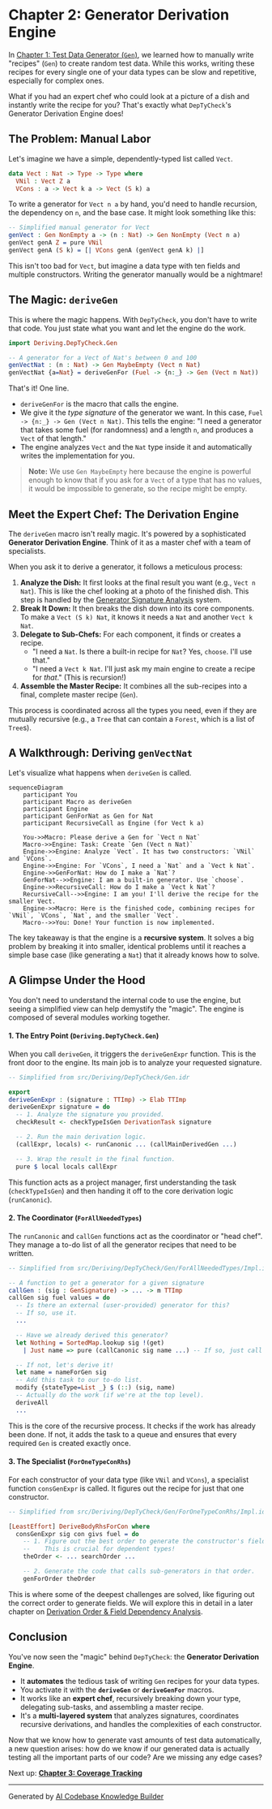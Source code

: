 # Chapter 2: Generator Derivation Engine

In [Chapter 1: Test Data Generator (`Gen`)](01_test_data_generator___gen___.md), we learned how to manually write "recipes" (`Gen`) to create random test data. While this works, writing these recipes for every single one of your data types can be slow and repetitive, especially for complex ones.

What if you had an expert chef who could look at a picture of a dish and instantly write the recipe for you? That's exactly what `DepTyCheck`'s Generator Derivation Engine does!

## The Problem: Manual Labor

Let's imagine we have a simple, dependently-typed list called `Vect`.

```idris
data Vect : Nat -> Type -> Type where
  VNil : Vect Z a
  VCons : a -> Vect k a -> Vect (S k) a
```

To write a generator for `Vect n a` by hand, you'd need to handle recursion, the dependency on `n`, and the base case. It might look something like this:

```idris
-- Simplified manual generator for Vect
genVect : Gen NonEmpty a -> (n : Nat) -> Gen NonEmpty (Vect n a)
genVect genA Z = pure VNil
genVect genA (S k) = [| VCons genA (genVect genA k) |]
```

This isn't too bad for `Vect`, but imagine a data type with ten fields and multiple constructors. Writing the generator manually would be a nightmare!

## The Magic: `deriveGen`

This is where the magic happens. With `DepTyCheck`, you don't have to write that code. You just state what you want and let the engine do the work.

```idris
import Deriving.DepTyCheck.Gen

-- A generator for a Vect of Nat's between 0 and 100
genVectNat : (n : Nat) -> Gen MaybeEmpty (Vect n Nat)
genVectNat {a=Nat} = deriveGenFor (Fuel -> {n:_} -> Gen (Vect n Nat))
```

That's it! One line.

*   `deriveGenFor` is the macro that calls the engine.
*   We give it the *type signature* of the generator we want. In this case, `Fuel -> {n:_} -> Gen (Vect n Nat)`. This tells the engine: "I need a generator that takes some fuel (for randomness) and a length `n`, and produces a `Vect` of that length."
*   The engine analyzes `Vect` and the `Nat` type inside it and automatically writes the implementation for you.

> **Note:** We use `Gen MaybeEmpty` here because the engine is powerful enough to know that if you ask for a `Vect` of a type that has no values, it would be impossible to generate, so the recipe might be empty.

## Meet the Expert Chef: The Derivation Engine

The `deriveGen` macro isn't really magic. It's powered by a sophisticated **Generator Derivation Engine**. Think of it as a master chef with a team of specialists.

When you ask it to derive a generator, it follows a meticulous process:

1.  **Analyze the Dish:** It first looks at the final result you want (e.g., `Vect n Nat`). This is like the chef looking at a photo of the finished dish. This step is handled by the [Generator Signature Analysis](04_generator_signature_analysis_.md) system.
2.  **Break It Down:** It then breaks the dish down into its core components. To make a `Vect (S k) Nat`, it knows it needs a `Nat` and another `Vect k Nat`.
3.  **Delegate to Sub-Chefs:** For each component, it finds or creates a recipe.
    *   "I need a `Nat`. Is there a built-in recipe for `Nat`? Yes, `choose`. I'll use that."
    *   "I need a `Vect k Nat`. I'll just ask my main engine to create a recipe for *that*." (This is recursion!)
4.  **Assemble the Master Recipe:** It combines all the sub-recipes into a final, complete master recipe (`Gen`).

This process is coordinated across all the types you need, even if they are mutually recursive (e.g., a `Tree` that can contain a `Forest`, which is a list of `Tree`s).

## A Walkthrough: Deriving `genVectNat`

Let's visualize what happens when `deriveGen` is called.

```mermaid
sequenceDiagram
    participant You
    participant Macro as deriveGen
    participant Engine
    participant GenForNat as Gen for Nat
    participant RecursiveCall as Engine (for Vect k a)

    You->>Macro: Please derive a Gen for `Vect n Nat`
    Macro->>Engine: Task: Create `Gen (Vect n Nat)`
    Engine->>Engine: Analyze `Vect`. It has two constructors: `VNil` and `VCons`.
    Engine->>Engine: For `VCons`, I need a `Nat` and a `Vect k Nat`.
    Engine->>GenForNat: How do I make a `Nat`?
    GenForNat-->>Engine: I am a built-in generator. Use `choose`.
    Engine->>RecursiveCall: How do I make a `Vect k Nat`?
    RecursiveCall-->>Engine: I am you! I'll derive the recipe for the smaller Vect.
    Engine->>Macro: Here is the finished code, combining recipes for `VNil`, `VCons`, `Nat`, and the smaller `Vect`.
    Macro-->>You: Done! Your function is now implemented.
```

The key takeaway is that the engine is a **recursive system**. It solves a big problem by breaking it into smaller, identical problems until it reaches a simple base case (like generating a `Nat`) that it already knows how to solve.

## A Glimpse Under the Hood

You don't need to understand the internal code to use the engine, but seeing a simplified view can help demystify the "magic". The engine is composed of several modules working together.

#### 1. The Entry Point (`Deriving.DepTyCheck.Gen`)

When you call `deriveGen`, it triggers the `deriveGenExpr` function. This is the front door to the engine. Its main job is to analyze your requested signature.

```idris
-- Simplified from src/Deriving/DepTyCheck/Gen.idr

export
deriveGenExpr : (signature : TTImp) -> Elab TTImp
deriveGenExpr signature = do
  -- 1. Analyze the signature you provided.
  checkResult <- checkTypeIsGen DerivationTask signature

  -- 2. Run the main derivation logic.
  (callExpr, locals) <- runCanonic ... (callMainDerivedGen ...)

  -- 3. Wrap the result in the final function.
  pure $ local locals callExpr
```
This function acts as a project manager, first understanding the task (`checkTypeIsGen`) and then handing it off to the core derivation logic (`runCanonic`).

#### 2. The Coordinator (`ForAllNeededTypes`)

The `runCanonic` and `callGen` functions act as the coordinator or "head chef". They manage a to-do list of all the generator recipes that need to be written.

```idris
-- Simplified from src/Deriving/DepTyCheck/Gen/ForAllNeededTypes/Impl.idr

-- A function to get a generator for a given signature
callGen : (sig : GenSignature) -> ... -> m TTImp
callGen sig fuel values = do
  -- Is there an external (user-provided) generator for this?
  -- If so, use it.
  ...

  -- Have we already derived this generator?
  let Nothing = SortedMap.lookup sig !(get)
    | Just name => pure (callCanonic sig name ...) -- If so, just call it.

  -- If not, let's derive it!
  let name = nameForGen sig
  -- Add this task to our to-do list.
  modify {stateType=List _} $ (::) (sig, name)
  -- Actually do the work (if we're at the top level).
  deriveAll
  ...
```
This is the core of the recursive process. It checks if the work has already been done. If not, it adds the task to a queue and ensures that every required `Gen` is created exactly once.

#### 3. The Specialist (`ForOneTypeConRhs`)

For each constructor of your data type (like `VNil` and `VCons`), a specialist function `consGenExpr` is called. It figures out the recipe for just that one constructor.

```idris
-- Simplified from src/Deriving/DepTyCheck/Gen/ForOneTypeConRhs/Impl.idr

[LeastEffort] DeriveBodyRhsForCon where
  consGenExpr sig con givs fuel = do
    -- 1. Figure out the best order to generate the constructor's fields.
    --    This is crucial for dependent types!
    theOrder <- ... searchOrder ...

    -- 2. Generate the code that calls sub-generators in that order.
    genForOrder theOrder
```
This is where some of the deepest challenges are solved, like figuring out the correct order to generate fields. We will explore this in detail in a later chapter on [Derivation Order & Field Dependency Analysis](05_derivation_order___field_dependency_analysis_.md).

## Conclusion

You've now seen the "magic" behind `DepTyCheck`: the **Generator Derivation Engine**.

*   It **automates** the tedious task of writing `Gen` recipes for your data types.
*   You activate it with the **`deriveGen`** or **`deriveGenFor`** macros.
*   It works like an **expert chef**, recursively breaking down your type, delegating sub-tasks, and assembling a master recipe.
*   It's a **multi-layered system** that analyzes signatures, coordinates recursive derivations, and handles the complexities of each constructor.

Now that we know how to generate vast amounts of test data automatically, a new question arises: how do we know if our generated data is actually testing all the important parts of our code? Are we missing any edge cases?

Next up: **[Chapter 3: Coverage Tracking](03_coverage_tracking_.md)**

---

Generated by [AI Codebase Knowledge Builder](https://github.com/The-Pocket/Tutorial-Codebase-Knowledge)